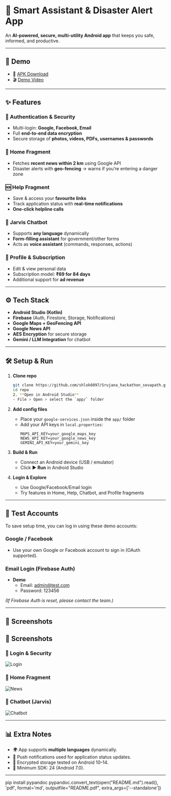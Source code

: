 # 🚀 Smart Assistant & Disaster Alert App

An **AI-powered, secure, multi-utility Android app** that keeps you safe, informed, and productive.  

---

## 🎥 Demo
- 📱 [APK Download](./app-debug.apk)  
- 🎬 [Demo Video](https://drive.google.com/drive/folders/1E175BOW-2tFS7iHuJ_Itq1i-zOrHx6iE)  

---

## ✨ Features

### 🔐 Authentication & Security
- Multi-login: **Google, Facebook, Email**
- Full **end-to-end data encryption**
- Secure storage of **photos, videos, PDFs, usernames & passwords**

### 📰 Home Fragment
- Fetches **recent news within 2 km** using Google API  
- Disaster alerts with **geo-fencing** → warns if you’re entering a danger zone  

### 🆘 Help Fragment
- Save & access your **favourite links**  
- Track application status with **real-time notifications**  
- **One-click helpline calls**  

### 🤖 Jarvis Chatbot
- Supports **any language** dynamically  
- **Form-filling assistant** for government/other forms  
- Acts as **voice assistant** (commands, responses, actions)  

### 👤 Profile & Subscription
- Edit & view personal data  
- Subscription model: **₹69 for 84 days**  
- Additional support for **ad revenue**  

---

## ⚙️ Tech Stack
- **Android Studio (Kotlin)**
- **Firebase** (Auth, Firestore, Storage, Notifications)
- **Google Maps + GeoFencing API**
- **Google News API**
- **AES Encryption** for secure storage
- **Gemini / LLM Integration** for chatbot  

---

## 🛠️ Setup & Run

1. **Clone repo**
   ```bash
   git clone https://github.com/shlok6097/Srujana_hackathon_sevapath.git
   cd repo
   2. **Open in Android Studio**
   - File > Open > select the `app/` folder  

3. **Add config files**
   - Place your `google-services.json` inside the `app/` folder  
   - Add your API keys in `local.properties`:  
     ```properties
     MAPS_API_KEY=your_google_maps_key
     NEWS_API_KEY=your_google_news_key
     GEMINI_API_KEY=your_gemini_key
     ```

4. **Build & Run**
   - Connect an Android device (USB / emulator)  
   - Click **▶️ Run** in Android Studio  

5. **Login & Explore**
   - Use Google/Facebook/Email login  
   - Try features in Home, Help, Chatbot, and Profile fragments  
---

## 🧪 Test Accounts

To save setup time, you can log in using these demo accounts:

### Google / Facebook
- Use your own Google or Facebook account to sign in (OAuth supported).

### Email Login (Firebase Auth)
 
- **Demo**
  - Email: admin@test.com  
  - Password: 123456  

*(If Firebase Auth is reset, please contact the team.)*

---

## 📸 Screenshots

## 📸 Screenshots

### 🔐 Login & Security
![Login](https://drive.google.com/file/d/1cTCBJ494_-GcspmbsfpdQGs4U-xdoOD2/view?usp=drivesdk)

### 📰 Home Fragment
![News](https://drive.google.com/file/d/18RWv2sidJks-fUZ_06nyrSApgx72reRW/view?usp=drivesdk)

### 🤖 Chatbot (Jarvis)
![Chatbot](https://drive.google.com/file/d/1ie_a4btjxNwqoP1_eiYIme0BNyTau7Tb/view?usp=drivesdk)

---

## 📊 Extra Notes

- 🌍 App supports **multiple languages** dynamically.  
- 🔔 Push notifications used for application status updates.  
- 💾 Encrypted storage tested on Android 10–14.  
- 📱 Minimum SDK: 24 (Android 7.0).  

---

pip install pypandoc
pypandoc.convert_text(open("README.md").read(), 'pdf', format='md', outputfile="README.pdf", extra_args=['--standalone'])


